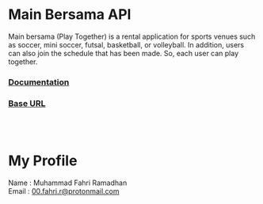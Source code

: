 # **Main Bersama API**
Main bersama (Play Together) is a rental application for sports venues such as soccer, mini soccer, futsal, basketball, or volleyball. In addition, users can also join the schedule that has been made. So, each user can play together.

### [Documentation](https://mainbersama-api.herokuapp.com/docs/ "Main Bersama Documentation")
### [Base URL](https://mainbersama-api.herokuapp.com/ "Main Bersama Base URL")
<br />
<br />

# **My Profile**
Name    :   Muhammad Fahri Ramadhan<br />
Email   : 00.fahri.r@protonmail.com